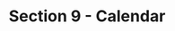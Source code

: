 ---
layout: schedule
title: Section 9 - Calendar
parent: Calendar
permalink: /calendar/s9
instructor: Prof Wand
location: Virtually - See Canvas for Zoom Link
dates: Wednesdays 6:00pm-9:20pm
weeks:
  # Each key in this dictionary is a week, and then eaach week has a key in [Mon, Tue, Thu, Thu, Fri].
  # Each day has keys `date` and `content`. The date is shown on the schedule, and `content` is a key into the yml file in _data/modules.yml. `content` may be an array.
  # Each day can also have a `note` field, which is shown in italics on the calendar.
  # This schedule data is unioned with the deadlines in _data/config.yml
  '1':
    Thu:
      date: 2024/09/04
      content: [1a,1b]
  '2':
    Thu:
      date: 2024/09/11
      content: [2a,2b]
  '3':
    Thu:
      date: 2024/09/18
      content: [3a,3b]
  '4':
    Thu:
      date: 2024/09/25
      content: [4a,4b]
  '5':
    Thu:
      date: 2024/10/02
      content: [5a,5b]
  '6':
    Thu:
      date: 2024/10/09
      content: [6a,6b]
  '7':
    Thu:
      date: 2024/10/16
      content: [7a,8a]
  '8':
    Thu:
      date: 2024/10/23
      content: [7b,8b]
  '9':
    Thu:
      date: 2024/10/30
      content: [9a]
  '10':
    Thu:
      date: 2024/11/06
      content: [9b]
  '11':
    Thu:
      date: 2024/11/13
      content: dependency
  '12':
    Thu:
      date: 2024/11/20
      content: [12b]
  '13':
    Thu:
      date: 2024/11/27
      content: thanksgiving
  '14':
    Thu:
      date: 2024/12/04
      content: [14a]
---
